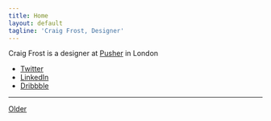 ```yaml
---
title: Home
layout: default
tagline: 'Craig Frost, Designer'
---
```

<div>
  <p>Craig Frost is a designer at <a href="https://pusher.com/">Pusher</a> in London</p>
  <ul>
    <li><a href="https://twitter.com/@_ctfd_uk">Twitter</a></li>
    <li><a href="https://uk.linkedin.com/in/craigtfrost">LinkedIn</a></li>
    <li><a href="https://dribbble.com/_ctf">Dribbble</a></li>
   </ul>
   <hr>
   <div class="loader"></div>
   <ul class="js-events"></ul>
   <a href="#">Older</a>
 </div>
